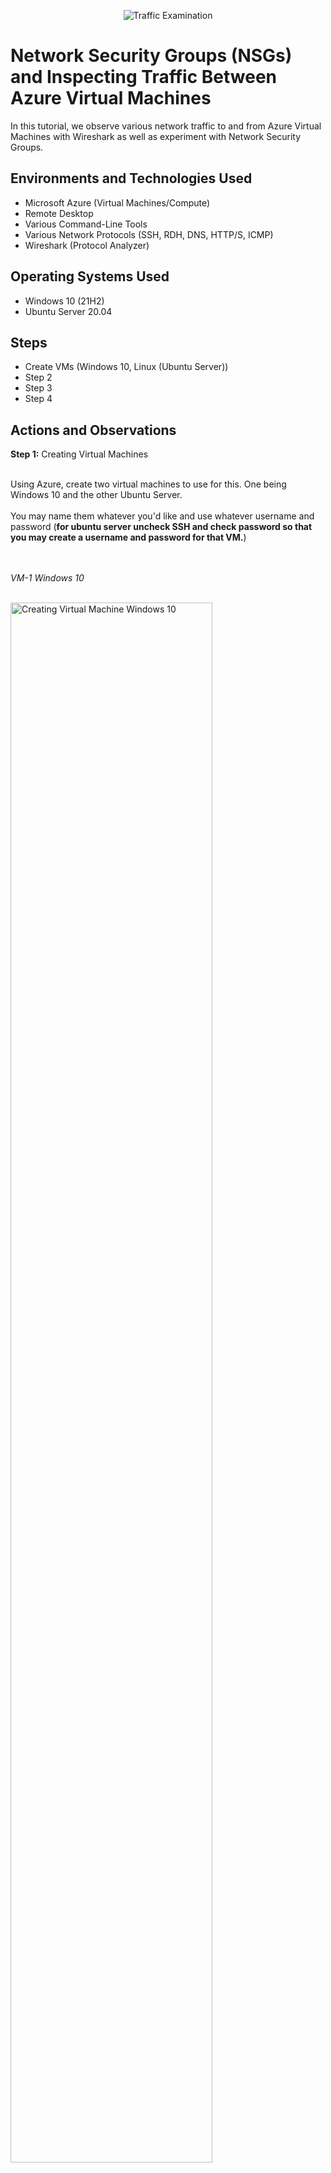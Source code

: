 <p align="center">
<img src="https://i.imgur.com/Ua7udoS.png" alt="Traffic Examination"/>
</p>

<h1>Network Security Groups (NSGs) and Inspecting Traffic Between Azure Virtual Machines</h1>
In this tutorial, we observe various network traffic to and from Azure Virtual Machines with Wireshark as well as experiment with Network Security Groups. <br />


<h2>Environments and Technologies Used</h2>

- Microsoft Azure (Virtual Machines/Compute)
- Remote Desktop
- Various Command-Line Tools
- Various Network Protocols (SSH, RDH, DNS, HTTP/S, ICMP)
- Wireshark (Protocol Analyzer)

<h2>Operating Systems Used </h2>

- Windows 10 (21H2)
- Ubuntu Server 20.04

<h2>Steps</h2>

- Create VMs (Windows 10, Linux (Ubuntu Server))
- Step 2
- Step 3
- Step 4

<h2>Actions and Observations</h2>

<strong>Step 1:</strong> Creating Virtual Machines
<br />
<br />

<p>
Using Azure, create two virtual machines to use for this. One being Windows 10 and the other Ubuntu Server.
<br />
<br />
You may name them whatever you'd like and use whatever username and password (<strong>for ubuntu server uncheck SSH and check password so that you may create a username and password for that VM.</strong>)
</p>
<br />
<br />
<em>VM-1 Windows 10</em>
<br />
<br />
<p>
<img src="https://i.imgur.com/TC2WeYr.jpg" height="80%" width="80%" alt="Creating Virtual Machine Windows 10"/>
</p>

<br />
<br />
<p>
<img src="https://i.imgur.com/z8L3NWy.jpg" height="80%" width="80%" alt="Creating Virtual Machine Ubuntu Server"/>
</p>


